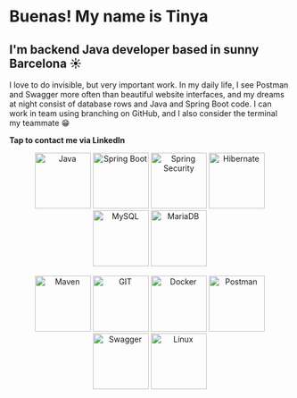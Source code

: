 # Buenas! My name is Tinya
## I'm backend Java developer based in sunny Barcelona ☀️

I love to do invisible, but very important work. In my daily life, I see Postman and Swagger more often than beautiful website interfaces, and my dreams at night consist of database rows and Java and Spring Boot code. I can work in team using branching on GitHub, and I also consider the terminal my teammate 😁

<b>Tap to contact me via LinkedIn</b>

<p align="center">
  <img src="https://seeklogo.com/images/J/java-logo-CE0198242E-seeklogo.com.png" alt="Java" width="100">
  <img src="https://upload.wikimedia.org/wikipedia/commons/thumb/4/44/Spring_Framework_Logo_2018.svg/1200px-Spring_Framework_Logo_2018.svg.png" alt="Spring Boot" width="100">
  <img src="https://www.dariawan.com/media/images/tech-spring-security.width-400.png" alt="Spring Security" width="100">
  <img src="https://cdn.icon-icons.com/icons2/2699/PNG/512/hibernate_logo_icon_169034.png" alt="Hibernate" width="100">
  <img src="https://upload.wikimedia.org/wikipedia/labs/8/8e/Mysql_logo.png" alt="MySQL" width="100">
  <img src="https://upload.wikimedia.org/wikipedia/commons/thumb/c/ca/MariaDB_colour_logo.svg/2560px-MariaDB_colour_logo.svg.png" alt="MariaDB" width="100">
</p>

<p align="center">
  <img src="https://res.cloudinary.com/practicaldev/image/fetch/s--1KIy2_Nb--/c_limit%2Cf_auto%2Cfl_progressive%2Cq_auto%2Cw_880/https://cdn-images-1.medium.com/max/2400/1%2AH-IQgGmDCiOcjRsFe7TzdA.png" alt="Maven" width="100">
  <img src="https://git-scm.com/images/logos/downloads/Git-Logo-2Color.png" alt="GIT" width="100">
  <img src="https://1000logos.net/wp-content/uploads/2021/11/Docker-Logo.png" alt="Docker" width="100">
  <img src="https://upload.wikimedia.org/wikipedia/commons/c/c2/Postman_%28software%29.png" alt="Postman" width="100">
  <img src="https://miro.medium.com/v2/resize:fit:818/1*zc-LgogGtr7fFHF9e1M8wA.png" alt="Swagger" width="100">
  <img src="https://www.freeiconspng.com/thumbs/linux-icon/linux-icon-19.png" alt="Linux" width="100">
</p>

